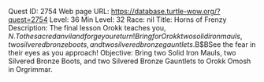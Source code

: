 Quest ID: 2754
Web page URL: https://database.turtle-wow.org/?quest=2754
Level: 36
Min Level: 32
Race: nil
Title: Horns of Frenzy
Description: The final lesson Orokk teaches you, $N. To the sacred anvil and forge you return! Bring for Orokk two solid iron mauls, two silvered bronze boots, and two silvered bronze gauntlets.$B$BSee the fear in their eyes as you approach!
Objective: Bring two Solid Iron Mauls, two Silvered Bronze Boots, and two Silvered Bronze Gauntlets to Orokk Omosh in Orgrimmar.
